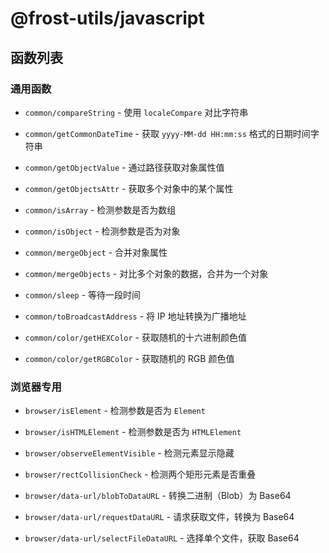 # @frost-utils/javascript

## 函数列表

### 通用函数

- `common/compareString` - 使用 `localeCompare` 对比字符串
- `common/getCommonDateTime` - 获取 `yyyy-MM-dd HH:mm:ss` 格式的日期时间字符串
- `common/getObjectValue` - 通过路径获取对象属性值
- `common/getObjectsAttr` - 获取多个对象中的某个属性
- `common/isArray` - 检测参数是否为数组
- `common/isObject` - 检测参数是否为对象
- `common/mergeObject` - 合并对象属性
- `common/mergeObjects` - 对比多个对象的数据，合并为一个对象
- `common/sleep` - 等待一段时间
- `common/toBroadcastAddress` - 将 IP 地址转换为广播地址

- `common/color/getHEXColor` - 获取随机的十六进制颜色值
- `common/color/getRGBColor` - 获取随机的 RGB 颜色值

### 浏览器专用

- `browser/isElement` - 检测参数是否为 `Element`
- `browser/isHTMLElement` - 检测参数是否为 `HTMLElement`
- `browser/observeElementVisible` - 检测元素显示隐藏
- `browser/rectCollisionCheck` - 检测两个矩形元素是否重叠

- `browser/data-url/blobToDataURL` - 转换二进制（Blob）为 Base64
- `browser/data-url/requestDataURL` - 请求获取文件，转换为 Base64
- `browser/data-url/selectFileDataURL` - 选择单个文件，获取 Base64
